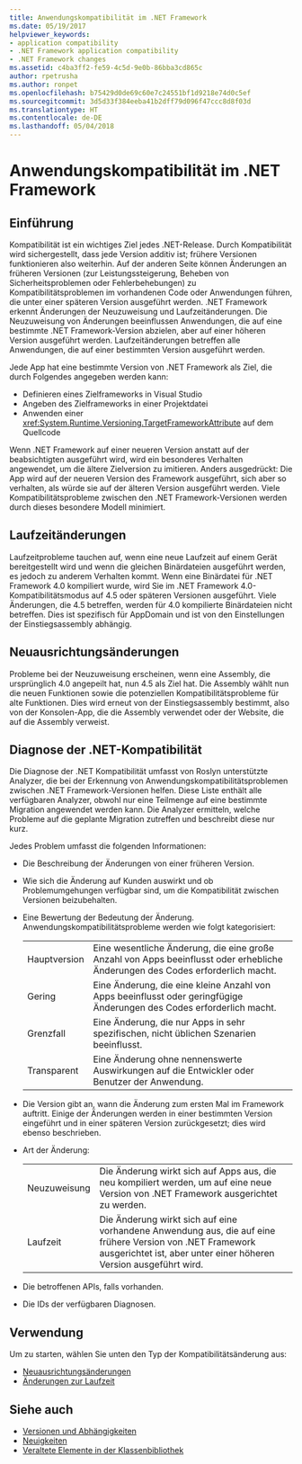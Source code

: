 ```yaml
---
title: Anwendungskompatibilität im .NET Framework
ms.date: 05/19/2017
helpviewer_keywords:
- application compatibility
- .NET Framework application compatibility
- .NET Framework changes
ms.assetid: c4ba3ff2-fe59-4c5d-9e0b-86bba3cd865c
author: rpetrusha
ms.author: ronpet
ms.openlocfilehash: b75429d0de69c60e7c24551bf1d9218e74d0c5ef
ms.sourcegitcommit: 3d5d33f384eeba41b2dff79d096f47ccc8d8f03d
ms.translationtype: HT
ms.contentlocale: de-DE
ms.lasthandoff: 05/04/2018
---
```

# <a name="application-compatibility-in-the-net-framework"></a>Anwendungskompatibilität im .NET Framework

## <a name="introduction"></a>Einführung
Kompatibilität ist ein wichtiges Ziel jedes .NET-Release. Durch Kompatibilität wird sichergestellt, dass jede Version additiv ist; frühere Versionen funktionieren also weiterhin. Auf der anderen Seite können Änderungen an früheren Versionen (zur Leistungssteigerung, Beheben von Sicherheitsproblemen oder Fehlerbehebungen) zu Kompatibilitätsproblemen im vorhandenen Code oder Anwendungen führen, die unter einer späteren Version ausgeführt werden. .NET Framework erkennt Änderungen der Neuzuweisung und Laufzeitänderungen. Die Neuzuweisung von Änderungen beeinflussen Anwendungen, die auf eine bestimmte .NET Framework-Version abzielen, aber auf einer höheren Version ausgeführt werden. Laufzeitänderungen betreffen alle Anwendungen, die auf einer bestimmten Version ausgeführt werden.

Jede App hat eine bestimmte Version von .NET Framework als Ziel, die durch Folgendes angegeben werden kann:

* Definieren eines Zielframeworks in Visual Studio
* Angeben des Zielframeworks in einer Projektdatei
* Anwenden einer <xref:System.Runtime.Versioning.TargetFrameworkAttribute> auf dem Quellcode

Wenn .NET Framework auf einer neueren Version anstatt auf der beabsichtigten ausgeführt wird, wird ein besonderes Verhalten angewendet, um die ältere Zielversion zu imitieren. Anders ausgedrückt: Die App wird auf der neueren Version des Framework ausgeführt, sich aber so verhalten, als würde sie auf der älteren Version ausgeführt werden. Viele Kompatibilitätsprobleme zwischen den .NET Framework-Versionen werden durch dieses besondere Modell minimiert.

## <a name="runtime-changes"></a>Laufzeitänderungen

Laufzeitprobleme tauchen auf, wenn eine neue Laufzeit auf einem Gerät bereitgestellt wird und wenn die gleichen Binärdateien ausgeführt werden, es jedoch zu anderem Verhalten kommt. Wenn eine Binärdatei für .NET Framework 4.0 kompiliert wurde, wird Sie im .NET Framework 4.0-Kompatibilitätsmodus auf 4.5 oder späteren Versionen ausgeführt. Viele Änderungen, die 4.5 betreffen, werden für 4.0 kompilierte Binärdateien nicht betreffen. Dies ist spezifisch für AppDomain und ist von den Einstellungen der Einstiegsassembly abhängig.

## <a name="retargeting-changes"></a>Neuausrichtungsänderungen

Probleme bei der Neuzuweisung erscheinen, wenn eine Assembly, die ursprünglich 4.0 angepeilt hat, nun 4.5 als Ziel hat. Die Assembly wählt nun die neuen Funktionen sowie die potenziellen Kompatibilitätsprobleme für alte Funktionen. Dies wird erneut von der Einstiegsassembly bestimmt, also von der Konsolen-App, die die Assembly verwendet oder der Website, die auf die Assembly verweist.

## <a name="net-compatibility-diagnostics"></a>Diagnose der .NET-Kompatibilität

Die Diagnose der .NET Kompatibilität umfasst von Roslyn unterstützte Analyzer, die bei der Erkennung von Anwendungskompatibilitätsproblemen zwischen .NET Framework-Versionen helfen. Diese Liste enthält alle verfügbaren Analyzer, obwohl nur eine Teilmenge auf eine bestimmte Migration angewendet werden kann. Die Analyzer ermitteln, welche Probleme auf die geplante Migration zutreffen und beschreibt diese nur kurz.

Jedes Problem umfasst die folgenden Informationen:

-   Die Beschreibung der Änderungen von einer früheren Version.

-   Wie sich die Änderung auf Kunden auswirkt und ob Problemumgehungen verfügbar sind, um die Kompatibilität zwischen Versionen beizubehalten.

-   Eine Bewertung der Bedeutung der Änderung. Anwendungskompatibilitätsprobleme werden wie folgt kategorisiert:

    |   |   |
    |---|---|
    |Hauptversion|Eine wesentliche Änderung, die eine große Anzahl von Apps beeinflusst oder erhebliche Änderungen des Codes erforderlich macht.|
    |Gering|Eine Änderung, die eine kleine Anzahl von Apps beeinflusst oder geringfügige Änderungen des Codes erforderlich macht.|
    |Grenzfall|Eine Änderung, die nur Apps in sehr spezifischen, nicht üblichen Szenarien beeinflusst.|
    |Transparent|Eine Änderung ohne nennenswerte Auswirkungen auf die Entwickler oder Benutzer der Anwendung.|

-   Die Version gibt an, wann die Änderung zum ersten Mal im Framework auftritt. Einige der Änderungen werden in einer bestimmten Version eingeführt und in einer späteren Version zurückgesetzt; dies wird ebenso beschrieben.

-   Art der Änderung:

    |   |   |
    |---|---|
    |Neuzuweisung|Die Änderung wirkt sich auf Apps aus, die neu kompiliert werden, um auf eine neue Version von .NET Framework ausgerichtet zu werden.|
    |Laufzeit|Die Änderung wirkt sich auf eine vorhandene Anwendung aus, die auf eine frühere Version von .NET Framework ausgerichtet ist, aber unter einer höheren Version ausgeführt wird.|

-   Die betroffenen APIs, falls vorhanden.

-   Die IDs der verfügbaren Diagnosen.

## <a name="usage"></a>Verwendung
Um zu starten, wählen Sie unten den Typ der Kompatibilitätsänderung aus:

* [Neuausrichtungsänderungen](./retargeting/index.md)
* [Änderungen zur Laufzeit](./runtime/index.md)


## <a name="see-also"></a>Siehe auch

* [Versionen und Abhängigkeiten](../../../docs/framework/migration-guide/versions-and-dependencies.md)
* [Neuigkeiten](../../../docs/framework/whats-new/index.md)
* [Veraltete Elemente in der Klassenbibliothek](../../../docs/framework/whats-new/whats-obsolete.md)
